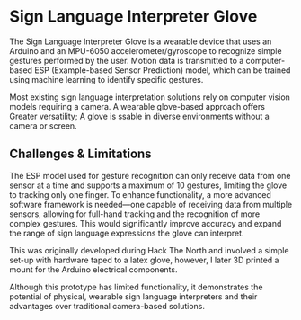 # Sign Language Interpreter Glove
The Sign Language Interpreter Glove is a wearable device that uses an Arduino and an MPU-6050 accelerometer/gyroscope to recognize simple gestures performed by the user. Motion data is transmitted to a computer-based ESP (Example-based Sensor Prediction) model, which can be trained using machine learning to identify specific gestures.

Most existing sign language interpretation solutions rely on computer vision models requiring a camera. A wearable glove-based approach offers Greater versatility; A glove is ssable in diverse environments without a camera or screen.

## Challenges & Limitations
The ESP model used for gesture recognition can only receive data from one sensor at a time and supports a maximum of 10 gestures, limiting the glove to tracking only one finger.
To enhance functionality, a more advanced software framework is needed—one capable of receiving data from multiple sensors, allowing for full-hand tracking and the recognition of more complex gestures. This would significantly improve accuracy and expand the range of sign language expressions the glove can interpret.


This was originally developed during Hack The North and involved a simple set-up with hardware taped to a latex glove, however, I later 3D printed a mount for the Arduino electrical components. 

Although this prototype has limited functionality, it demonstrates the potential of physical, wearable sign language interpreters and their advantages over traditional camera-based solutions.
